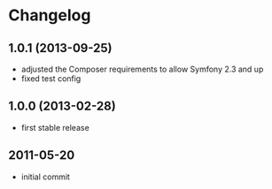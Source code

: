 # Changelog

## 1.0.1 (2013-09-25)

- adjusted the Composer requirements to allow Symfony 2.3 and up
- fixed test config

## 1.0.0 (2013-02-28)

- first stable release

## 2011-05-20

- initial commit
